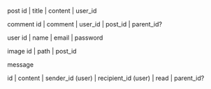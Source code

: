 post
id | title | content | user_id


comment
id | comment | user_id | post_id | parent_id?


user
id | name | email | password

image 
id | path | post_id


message

id | content | sender_id (user) | recipient_id (user) | read | parent_id?

<!-- thread 
id |  -->